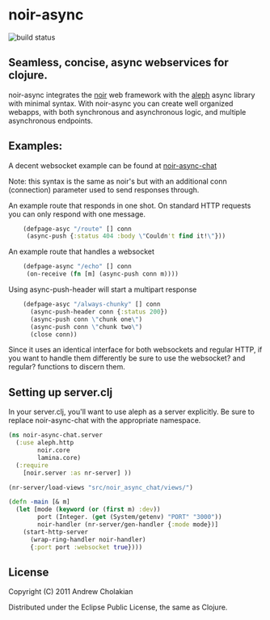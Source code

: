 # noir-async

![build status](https://secure.travis-ci.org/andrewvc/noir-async.png)

## Seamless, concise, async webservices for clojure.

noir-async integrates the [noir](https://github.com/ibdknox/noir) web framework with the [aleph](https://github.com/ztellman/aleph) async library with minimal syntax. With noir-async you can create well organized webapps, with both synchronous and asynchronous logic, and multiple asynchronous endpoints.

##  Examples:

A decent websocket example can be found at [noir-async-chat](https://github.com/andrewvc/noir-async-chat)

Note: this syntax is the same as noir's but with an additional conn (connection) parameter used to send responses through.
   
An example route that responds in one shot. On standard HTTP requests you can only respond with one message.

```clojure
    (defpage-asyc "/route" [] conn
     (async-push {:status 404 :body \"Couldn't find it!\"}))
```

An example route that handles a websocket

```clojure
    (defpage-async "/echo" [] conn
     (on-receive (fn [m] (async-push conn m))))
```

Using async-push-header will start a multipart response

```clojure
    (defpage-asyc "/always-chunky" [] conn
      (async-push-header conn {:status 200})
      (async-push conn \"chunk one\")
      (async-push conn \"chunk two\")
      (close conn))
```

Since it uses an identical interface for both websockets
and regular HTTP, if you want to handle them differently be
sure to use the websocket? and regular? functions to discern them.

## Setting up server.clj

In your server.clj, you'll want to use aleph as a server explicitly.
Be sure to replace noir-async-chat with the appropriate namespace.

```clojure
(ns noir-async-chat.server
  (:use aleph.http
        noir.core
        lamina.core)
  (:require
    [noir.server :as nr-server] ))

(nr-server/load-views "src/noir_async_chat/views/")

(defn -main [& m]
  (let [mode (keyword (or (first m) :dev))
        port (Integer. (get (System/getenv) "PORT" "3000"))
        noir-handler (nr-server/gen-handler {:mode mode})]
    (start-http-server
      (wrap-ring-handler noir-handler)
      {:port port :websocket true})))
```

## License

Copyright (C) 2011 Andrew Cholakian

Distributed under the Eclipse Public License, the same as Clojure.


